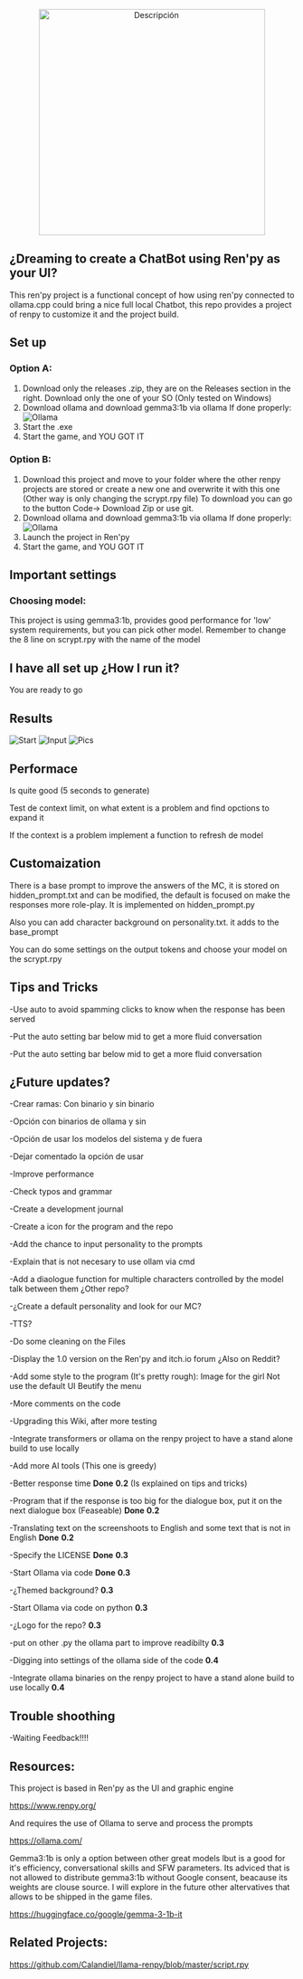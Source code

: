 <p align="center">
  <img src="pics/logo.png" alt="Descripción" width="400"/>
</p>

## ¿Dreaming to create a ChatBot using Ren'py as your UI?

This ren'py project is a functional concept of how using ren'py connected to ollama.cpp could bring a nice full local Chatbot, this repo provides a project of renpy to customize it and the project build.

##  Set up

###  Option A:
1. Download only the releases .zip, they are on the Releases section in the right. Download only the one of your SO (Only tested on Windows)
2. Download ollama and download gemma3:1b via ollama
If done properly:
![Ollama](pics/Ollama.png)
3. Start the .exe
4. Start the game, and YOU GOT IT


### Option B:
1. Download this project and move to your folder where the other renpy projects are stored or create a new one and overwrite it with this one (Other way is only changing the scrypt.rpy file)
   To download you can go to the button Code-> Download Zip or use git.
2. Download ollama and download gemma3:1b via ollama
If done properly:
![Ollama](pics/Ollama.png)
3. Launch the project in Ren'py
4. Start the game, and YOU GOT IT
   
## Important settings

### Choosing model: 

This project is using  gemma3:1b, provides good performance for 'low' system requirements, but you can pick other model. Remember to change the 8 line on scrypt.rpy with the name of the model


## I have all set up ¿How I run it?

You are ready to go

## Results

![Start](pics/Start.png)
![Input](pics/Input.png)
![Pics](pics/Output.png)


## Performace

Is quite good (5 seconds to generate)

Test de context limit, on what extent is a problem and find opctions to expand it 

If the context is a problem implement a function to refresh de model

## Customaization 

There is a base prompt to improve the answers of the MC, it is stored on hidden_prompt.txt and can be modified, the default is focused on make the responses more role-play. It is implemented on hidden_prompt.py

Also you can add character background on personality.txt. it adds to the base_prompt

You can do some settings on the output tokens and choose your model on the scrypt.rpy

## Tips and Tricks

-Use auto to avoid spamming clicks to know when the response has been served

-Put the auto setting bar below mid to get a more fluid conversation

-Put the auto setting bar below mid to get a more fluid conversation


## ¿Future updates?

-Crear ramas: Con binario y sin binario

-Opción con binarios de ollama y sin

-Opción de usar los modelos del sistema y de fuera

-Dejar comentado la opción de usar 

-Improve performance 

-Check typos and grammar

-Create a development journal

-Create a icon for the program and the repo

-Add the chance to input personality to the prompts

-Explain that is not necesary to use ollam via cmd

-Add a diaologue function for multiple characters controlled by the model talk between them ¿Other repo?

-¿Create a default personality and look for our MC?

-TTS?

-Do some cleaning on the Files 

-Display the 1.0 version on the Ren'py  and itch.io forum ¿Also on Reddit?

-Add some style to the program (It's pretty rough):
Image for the girl
Not use the default UI
Beutify the menu

-More comments on the code

-Upgrading this Wiki, after more testing

-Integrate transformers or ollama on the renpy project to have a stand alone build to use locally

-Add more AI tools (This one is greedy)

-Better response time **Done** **0.2** (Is explained on tips and tricks)

-Program that if the response is too big for the dialogue box, put it on the next dialogue box (Feaseable) **Done** **0.2**

-Translating text on the screenshoots to English and some text that is not in English **Done** **0.2**

-Specify the LICENSE **Done** **0.3**

-Start Ollama via code **Done** **0.3**

-¿Themed background? **0.3**

-Start Ollama via code on python **0.3**

-¿Logo for the repo? **0.3**

-put on other .py the ollama part to improve readibilty **0.3**

-Digging into settings of the ollama side of the code  **0.4**

-Integrate ollama binaries on the renpy project to have a stand alone build to use locally **0.4**

## Trouble shoothing

-Waiting Feedback!!!!


##  Resources:

This project is based in Ren'py as the UI and graphic engine

https://www.renpy.org/

And requires the use of Ollama to serve and process the prompts

https://ollama.com/

Gemma3:1b is only  a option between other great models lbut is a good  for it's efficiency, conversational skills and SFW parameters. Its adviced that is not allowed to distribute gemma3:1b without Google consent, beacause its weights are clouse source. I will explore in the future other altervatives that allows to be shipped in the game files.

https://huggingface.co/google/gemma-3-1b-it

##  Related Projects:

https://github.com/Calandiel/llama-renpy/blob/master/script.rpy